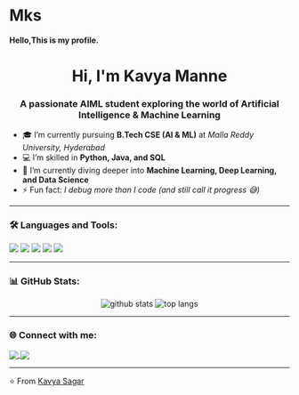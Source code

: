 # Mks
**Hello,This is my profile.**
<h1 align="center">Hi, I'm Kavya Manne</h1>
<h3 align="center">A passionate AIML student exploring the world of Artificial Intelligence & Machine Learning</h3>


- 🎓 I’m currently pursuing **B.Tech CSE (AI & ML)** at *Malla Reddy University, Hyderabad*  
- 💻 I’m skilled in **Python, Java, and SQL**  
- 🌱 I’m currently diving deeper into **Machine Learning, Deep Learning, and Data Science**  
- ⚡ Fun fact: *I debug more than I code (and still call it progress 😅)*  

---

### 🛠️ Languages and Tools:
<p align="left">
  <img src="https://img.shields.io/badge/Python-3776AB?style=for-the-badge&logo=python&logoColor=white"/>
  <img src="https://img.shields.io/badge/Java-ED8B00?style=for-the-badge&logo=java&logoColor=white"/>
  <img src="https://img.shields.io/badge/SQL-4479A1?style=for-the-badge&logo=mysql&logoColor=white"/>
  <img src="https://img.shields.io/badge/TensorFlow-FF6F00?style=for-the-badge&logo=tensorflow&logoColor=white"/>
  <img src="https://img.shields.io/badge/ScikitLearn-F7931E?style=for-the-badge&logo=scikitlearn&logoColor=white"/>
</p>

---

### 📊 GitHub Stats:
<p align="center">
  <img src="https://github-readme-stats.vercel.app/api?username=Kavyamanne235&show_icons=true&theme=radical" alt="github stats" />
  <img src="https://github-readme-stats.vercel.app/api/top-langs/?username=Kavyamanne235&layout=compact&theme=radical" alt="top langs"/>
</p>

---

### 🌐 Connect with me:
<p align="left">
  <a href="https://www.linkedin.com/in/kavya-manne-895b81286/" target="blank">
    <img align="center" src="https://img.shields.io/badge/LinkedIn-0A66C2?style=for-the-badge&logo=linkedin&logoColor=white"/>
  </a>
  <a href="mailto:kavyamanne235@gmail.com" target="blank">
    <img align="center" src="https://img.shields.io/badge/Gmail-D14836?style=for-the-badge&logo=gmail&logoColor=white"/>
  </a>
</p>

---

⭐️ From [Kavya Sagar](https://github.com/YOUR_GITHUB_USERNAME)
